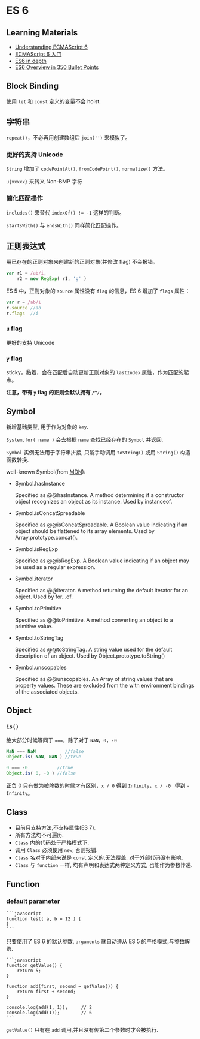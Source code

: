 # ES 6

## Learning Materials

- [Understanding ECMAScript 6](https://leanpub.com/understandinges6/read/)
- [ECMAScript 6 入门](http://es6.ruanyifeng.com/)
- [ES6 in depth](https://ponyfoo.com/articles/tagged/es6-in-depth)
- [ES6 Overview in 350 Bullet Points](https://github.com/bevacqua/es6)

## Block Binding

使用 `let` 和 `const` 定义的变量不会 hoist.

## 字符串

`repeat()`，不必再用创建数组后 `join('')` 来模拟了。

### 更好的支持 Unicode

`String` 增加了 `codePointAt()`, `fromCodePoint()`, `normalize()` 方法。

`u{xxxxx}` 来转义 Non-BMP 字符

### 简化匹配操作

`includes()` 来替代 `indexOf() != -1` 这样的判断。

`startsWith()` 与 `endsWith()` 同样简化匹配操作。


## 正则表达式

用已存在的正则对象来创建新的正则对象(并修改 flag) 不会报错。

```javascript
var r1 = /ab/i,
	r2 = new RegExp( r1, 'g' )
```

ES 5 中，正则对象的 `source` 属性没有 `flag` 的信息，ES 6 增加了 `flags` 属性：

```javascript
var r = /ab/i
r.source //ab
r.flags  //i
```

### `u` flag

更好的支持 Unicode

### `y` flag

sticky，黏着，会在匹配后自动更新正则对象的 `lastIndex` 属性，作为匹配的起点。

**注意，带有 `y` flag 的正则会默认拥有 `/^/`。** 

## Symbol

新增基础类型, 用于作为对象的 `key`.

`System.for( name )` 会去根据 `name` 查找已经存在的 `Symbol` 并返回.

`Symbol` 实例无法用于字符串拼接, 只能手动调用 `toString()` 或用 `String()` 构造函数转换.

well-known Symbol(from [MDN](https://developer.mozilla.org/en-US/docs/Web/JavaScript/Reference/Global_Objects/Symbol)):

- Symbol.hasInstance

    Specified as @@hasInstance. A method determining if a constructor object recognizes an object as its instance. Used by instanceof.
    
- Symbol.isConcatSpreadable

    Specified as @@isConcatSpreadable. A Boolean value indicating if an object should be flattened to its array elements. Used by Array.prototype.concat().

- Symbol.isRegExp

    Specified as @@isRegExp. A Boolean value indicating if an object may be used as a regular expression.

- Symbol.iterator

    Specified as @@iterator. A method returning the default iterator for an object. Used by for...of.

- Symbol.toPrimitive
    
    Specified as @@toPrimitive. A method converting an object to a primitive value.

- Symbol.toStringTag
    
    Specified as @@toStringTag. A string value used for the default description of an object. Used by Object.prototype.toString()

- Symbol.unscopables

    Specified as @@unscopables. An Array of string values that are property values. These are excluded from the with environment bindings of the associated objects.

## Object

### `is()`

绝大部分时候等同于 `===`，除了对于 `NaN`，`0`，`-0`

```javascript
NaN === NaN  	      //false
Object.is( NaN, NaN ) //true

0 === -0           //true
Object.is( 0, -0 ) //false
```

正负 0 只有做为被除数的时候才有区别，`x / 0` 得到 `Infinity`，`x / -0 ` 得到 `-Infinity`。

## Class

- 目前只支持方法,不支持属性(ES 7). 
- 所有方法均不可遍历.
- `Class` 内的代码处于严格模式下.
- 调用 `Class` 必须使用 `new`, 否则报错.
- `Class` 名对于内部来说是 `const` 定义的,无法覆盖. 对于外部代码没有影响.
- `Class` 与 `function` 一样, 均有声明和表达式两种定义方式, 也能作为参数传递.

## Function

### default parameter

    ```javascript
    function test( a, b = 12 ) {
    }
    ```
    
只要使用了 ES 6 的默认参数, `arguments` 就自动遵从 ES 5 的严格模式,与参数解绑.
    
    ```javascript
    function getValue() {
        return 5;
    }
    
    function add(first, second = getValue()) {
        return first + second;
    }
    
    console.log(add(1, 1));     // 2
    console.log(add(1));        // 6
    ```

`getValue()` 只有在 `add` 调用,并且没有传第二个参数时才会被执行.
